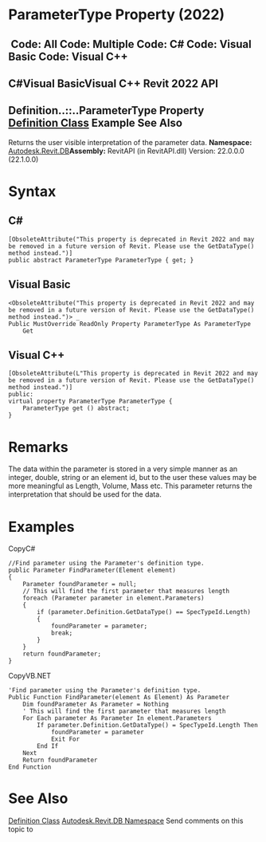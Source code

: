 # ParameterType Property (2022)

﻿
 Code: All Code: Multiple Code: C# Code: Visual Basic Code: Visual C++   
---  
C#Visual BasicVisual C++
Revit 2022 API  
---  
Definition..::..ParameterType Property   
[Definition Class](8fe04f37-04e1-9e93-ffdb-e3900908e42a.md "Definition Class") Example See Also  
---  
Returns the user visible interpretation of the parameter data.
**Namespace:** [Autodesk.Revit.DB](87546ba7-461b-c646-cbb1-2cb8f5bff8b2.md "Autodesk.Revit.DB Namespace")**Assembly:** RevitAPI (in RevitAPI.dll) Version: 22.0.0.0 (22.1.0.0)
# Syntax
C#  
---  
```text
[ObsoleteAttribute("This property is deprecated in Revit 2022 and may be removed in a future version of Revit. Please use the GetDataType() method instead.")]
public abstract ParameterType ParameterType { get; }
```
  
Visual Basic  
---  
```text
<ObsoleteAttribute("This property is deprecated in Revit 2022 and may be removed in a future version of Revit. Please use the GetDataType() method instead.")> _
Public MustOverride ReadOnly Property ParameterType As ParameterType
	Get
```
  
Visual C++  
---  
```text
[ObsoleteAttribute(L"This property is deprecated in Revit 2022 and may be removed in a future version of Revit. Please use the GetDataType() method instead.")]
public:
virtual property ParameterType ParameterType {
	ParameterType get () abstract;
}
```
  
# Remarks
The data within the parameter is stored in a very simple manner as an integer, double, string or an element id, but to the user these values may be more meaningful as Length, Volume, Mass etc. This parameter returns the interpretation that should be used for the data.
# Examples
CopyC#
```text
//Find parameter using the Parameter's definition type.
public Parameter FindParameter(Element element)
{
    Parameter foundParameter = null;
    // This will find the first parameter that measures length
    foreach (Parameter parameter in element.Parameters)
    {
        if (parameter.Definition.GetDataType() == SpecTypeId.Length)
        {
            foundParameter = parameter;
            break;
        }
    }
    return foundParameter;
}
```

CopyVB.NET
```text
'Find parameter using the Parameter's definition type.
Public Function FindParameter(element As Element) As Parameter
    Dim foundParameter As Parameter = Nothing
    ' This will find the first parameter that measures length
    For Each parameter As Parameter In element.Parameters
        If parameter.Definition.GetDataType() = SpecTypeId.Length Then
            foundParameter = parameter
            Exit For
        End If
    Next
    Return foundParameter
End Function
```

# See Also
[Definition Class](8fe04f37-04e1-9e93-ffdb-e3900908e42a.md "Definition Class")
[Autodesk.Revit.DB Namespace](87546ba7-461b-c646-cbb1-2cb8f5bff8b2.md "Autodesk.Revit.DB Namespace")
Send comments on this topic to 